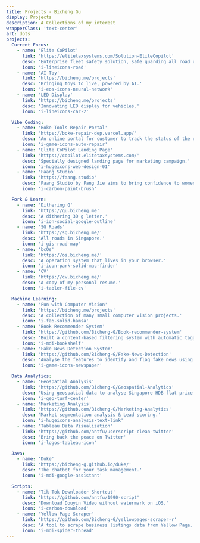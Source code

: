 ```yaml
---
title: Projects - Bicheng Gu
display: Projects
description: A Collections of my interest
wrapperClass: 'text-center'
art: dots
projects:
  Current Focus:
    - name: 'Elite CoPilot'
      link: 'https://elitetaxsystems.com/Solution-EliteCopilot'
      desc: 'Enterprise fleet safety solution, safe guarding all road users.'
      icon: 'i-lineicons-road'
    - name: 'AI Toy'
      link: 'https://bicheng.me/projects'
      desc: 'Bringing toys to live, powered by AI.'
      icon: 'i-eos-icons-neural-network'
    - name: 'LED Display'
      link: 'https://bicheng.me/projects'
      desc: 'Innovating LED display for vehicles.'
      icon: 'i-lineicons-car-2'

  Vibe Coding:
    - name: 'Boke Tools Repair Portal'
      link: 'https://boke-repair-dep.vercel.app/'
      desc: 'An online portal for customer to track the status of the repair order.'
      icon: 'i-game-icons-auto-repair'
    - name: 'Elite CoPilot Landing Page'
      link: 'https://copilot.elitetaxsystems.com/'
      desc: 'Specially designed landing page for marketing campaign.'
      icon: 'i-hugeicons-web-design-01'
    - name: 'Faang Studio'
      link: 'https://faang.studio'
      desc: 'Faang Studio by Fang Jie aims to bring confidence to women from within.'
      icon: 'i-carbon-paint-brush'

  Fork & Learn:
    - name: 'Dithering G'
      link: 'https://gu.bicheng.me'
      desc: 'A dithering 3D g letter.'
      icon: 'i-ion-social-google-outline'
    - name: 'SG Roads'
      link: 'https://sg.bicheng.me/'
      desc: 'All roads in Singapore.'
      icon: 'i-gis-road-map'
    - name: 'bcOs'
      link: 'https://os.bicheng.me/'
      desc: 'A operation system that lives in your browser.'
      icon: 'i-icon-park-solid-mac-finder'
    - name: 'CV'
      link: 'https://cv.bicheng.me/'
      desc: 'A copy of my personal resume.'
      icon: 'i-tabler-file-cv'

  Machine Learning:
    - name: 'Fun with Computer Vision'
      link: 'https://bicheng.me/projects'
      desc: 'A collection of many small computer vision projects.'
      icon: 'i-fa6-solid-hamsa'
    - name: 'Book Recommender System'
      link: 'https://github.com/Bicheng-G/Book-recommender-system'
      desc: 'Built a content-based filtering system with automatic tagging system.'
      icon: 'i-mdi-bookshelf'
    - name: 'Fake News Detection System'
      link: 'https://github.com/Bicheng-G/Fake-News-Detection'
      desc: 'Analyse the features to identify and flag fake news using ML models.'
      icon: 'i-game-icons-newspaper'

  Data Analytics:
    - name: 'Geospatial Analysis'
      link: 'https://github.com/Bicheng-G/Geospatial-Analytics'
      desc: 'Using geospatial data to analyse Singapore HDB flat price.'
      icon: 'i-geo-turf-center'
    - name: 'Marketing Analysis'
      link: 'https://github.com/Bicheng-G/Marketing-Analytics'
      desc: 'Market segmentation analysis & Lead scoring.'
      icon: 'i-hugeicons-analysis-text-link'
    - name: 'Tableau Data Visualization'
      link: 'https://github.com/antfu/userscript-clean-twitter'
      desc: 'Bring back the peace on Twitter'
      icon: 'i-logos-tableau-icon'     

  Java:
    - name: 'Duke'
      link: 'https://bicheng-g.github.io/duke/'
      desc: 'The chatbot for your task management.'
      icon: 'i-mdi-google-assistant'

  Scripts:
    - name: 'Tik Tok Downloader Shortcut'
      link: 'https://github.com/antfu/1990-script'
      desc: 'Download Douyin Video without watermark on iOS.'
      icon: 'i-carbon-download'
    - name: 'Yellow Page Scraper'
      link: 'https://github.com/Bicheng-G/yellowpages-scraper-r'
      desc: 'A tool to scrape business listings data from Yellow Page.'
      icon: 'i-mdi-spider-thread'
---
```


<!-- @layout-full-width -->
<ListProjects :projects="frontmatter.projects" />

